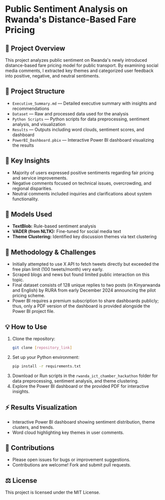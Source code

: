 # Public Sentiment Analysis on Rwanda's Distance-Based Fare Pricing

## 🚀 Project Overview
This project analyzes public sentiment on Rwanda's newly introduced distance-based fare pricing model for public transport. By examining social media comments, I extracted key themes and categorized user feedback into positive, negative, and neutral sentiments.

## 📂 Project Structure
- `Executive_Summary.md` — Detailed executive summary with insights and recommendations  
- `Dataset` — Raw and processed data used for the analysis  
- `Python Scripts` — Python scripts for data preprocessing, sentiment analysis, and visualization  
- `Results` — Outputs including word clouds, sentiment scores, and dashboard  
- `PowerBI_Dashboard.pbix` — Interactive Power BI dashboard visualizing the results  

## 📝 Key Insights
- Majority of users expressed positive sentiments regarding fair pricing and service improvements.  
- Negative comments focused on technical issues, overcrowding, and regional disparities.  
- Neutral comments included inquiries and clarifications about system functionality.  

## 🚀 Models Used
- **TextBlob:** Rule-based sentiment analysis  
- **VADER (from NLTK):** Fine-tuned for social media text  
- **Theme Clustering:** Identified key discussion themes via text clustering  

## 🧪 Methodology & Challenges
- Initially attempted to use X API to fetch tweets directly but exceeded the free plan limit (100 tweets/month) very early.  
- Scraped blogs and news but found limited public interaction on this topic.  
- Final dataset consists of 128 unique replies to two posts (in Kinyarwanda and English) by RURA from early December 2024 announcing the pilot pricing scheme.  
- Power BI requires a premium subscription to share dashboards publicly; thus, only a PDF version of the dashboard is provided alongside the Power BI project file.  

## 💡 How to Use
1. Clone the repository:
    ```bash
    git clone [repository_link]
    ```
2. Set up your Python environment:
    ```bash
    pip install -r requirements.txt
    ```
3. Download or Run scripts in the `rwanda_ict_chamber_hackathon` folder for data preprocessing, sentiment analysis, and theme clustering.  
4. Explore the Power BI dashboard or the provided PDF for interactive insights.  

## ⚡ Results Visualization
- Interactive Power BI dashboard showing sentiment distribution, theme clusters, and trends.  
- Word cloud highlighting key themes in user comments.  

## 📌 Contributions
- Please open issues for bugs or improvement suggestions.  
- Contributions are welcome! Fork and submit pull requests.  

## ⚖️ License
This project is licensed under the MIT License.
